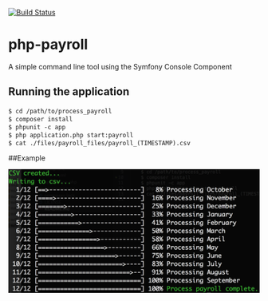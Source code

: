 [![Build Status](https://travis-ci.org/Cein-Markey/php-payroll.svg?branch=master)](https://travis-ci.org/Cein-Markey/php-payroll)

# php-payroll 

A simple command line tool using the Symfony Console Component

## Running the application

    $ cd /path/to/process_payroll
    $ composer install
    $ phpunit -c app
    $ php application.php start:payroll
    $ cat ./files/payroll_files/payroll_(TIMESTAMP).csv

##Example

<img src="https://github.com/Cein-Markey/php-payroll/blob/master/public/Screen%20Shot%202015-10-14%20at%2009.32.10.png"/>
